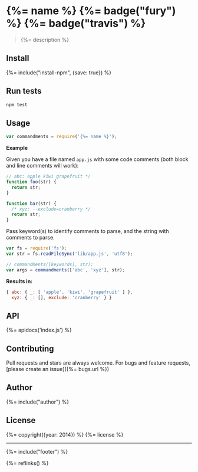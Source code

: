 # {%= name %} {%= badge("fury") %} {%= badge("travis") %}

> {%= description %}

## Install
{%= include("install-npm", {save: true}) %}

## Run tests

```bash
npm test
```

## Usage

```js
var commandments = require('{%= name %}');
```

**Example**

Given you have a file named `app.js` with some code comments (both block and line comments will work):

```js
// abc: apple kiwi grapefruit */
function foo(str) {
  return str;
}

function bar(str) {
  /* xyz: --exclude=cranberry */
  return str;
}
```

Pass keyword(s) to identify comments to parse, and the string with comments to parse.

```js
var fs = require('fs');
var str = fs.readFileSync('lib/app.js', 'utf8');

// commandments([keywords], str);
var args = commandments(['abc', 'xyz'], str);
```

**Results in:**

```js
{ abc: { _: [ 'apple', 'kiwi', 'grapefruit' ] },
  xyz: { _: [], exclude: 'cranberry' } }
```

## API
{%= apidocs('index.js') %}

## Contributing
Pull requests and stars are always welcome. For bugs and feature requests, [please create an issue]({%= bugs.url %})

## Author
{%= include("author") %}

## License
{%= copyright({year: 2014}) %}
{%= license %}

***

{%= include("footer") %}

{%= reflinks() %}

<!-- require: helper-reflinks -->
